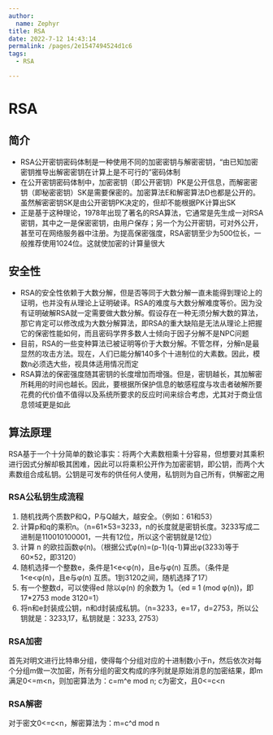 ```yaml
---
author: 
  name: Zephyr
title: RSA
date: 2022-7-12 14:43:14
permalink: /pages/2e1547494524d1c6
tags: 
  - RSA

---
```


# RSA

## 简介

- RSA公开密钥密码体制是一种使用不同的加密密钥与解密密钥，“由已知加密密钥推导出解密密钥在计算上是不可行的”密码体制  
- 在公开密钥密码体制中，加密密钥（即公开密钥）PK是公开信息，而解密密钥（即秘密密钥）SK是需要保密的。加密算法E和解密算法D也都是公开的。虽然解密密钥SK是由公开密钥PK决定的，但却不能根据PK计算出SK 
- 正是基于这种理论，1978年出现了著名的RSA算法，它通常是先生成一对RSA密钥，其中之一是保密密钥，由用户保存；另一个为公开密钥，可对外公开，甚至可在网络服务器中注册。为提高保密强度，RSA密钥至少为500位长，一般推荐使用1024位。这就使加密的计算量很大

## 安全性

- RSA的安全性依赖于大数分解，但是否等同于大数分解一直未能得到理论上的证明，也并没有从理论上证明破译。RSA的难度与大数分解难度等价。因为没有证明破解RSA就一定需要做大数分解。假设存在一种无须分解大数的算法，那它肯定可以修改成为大数分解算法，即RSA的重大缺陷是无法从理论上把握它的保密性能如何，而且密码学界多数人士倾向于因子分解不是NPC问题
- 目前，RSA的一些变种算法已被证明等价于大数分解。不管怎样，分解n是最显然的攻击方法。现在，人们已能分解140多个十进制位的大素数。因此，模数n必须选大些，视具体适用情况而定
- RSA算法的保密强度随其密钥的长度增加而增强。但是，密钥越长，其加解密所耗用的时间也越长。因此，要根据所保护信息的敏感程度与攻击者破解所要花费的代价值不值得以及系统所要求的反应时间来综合考虑，尤其对于商业信息领域更是如此

## 算法原理

RSA基于一个十分简单的数论事实：将两个大素数相乘十分容易，但想要对其乘积进行因式分解却极其困难，因此可以将乘积公开作为加密密钥，即公钥，而两个大素数组合成私钥。公钥是可发布的供任何人使用，私钥则为自己所有，供解密之用

### RSA公私钥生成流程

1. 随机找两个质数P和Q，P与Q越大，越安全。（例如：61和53）
2. 计算p和q的乘积n。（n=61×53=3233，n的长度就是密钥长度。3233写成二进制是110010100001，一共有12位，所以这个密钥就是12位）
3. 计算 n 的欧拉函数φ(n)。（根据公式φ(n)=(p-1)(q-1)算出φ(3233)等于60×52，即3120）
4. 随机选择一个整数e，条件是1<e<φ(n)，且e与φ(n) 互质。（条件是1<e<φ(n)，且e与φ(n) 互质。1到3120之间，随机选择了17）
5. 有一个整数d，可以使得ed 除以φ(n) 的余数为 1。（ed ≡ 1 (mod φ(n))，即17*2753 mode 3120=1）
6. 将n和e封装成公钥，n和d封装成私钥。（n=3233，e=17，d=2753，所以公钥就是：3233,17，私钥就是：3233, 2753）

### RSA加密

首先对明文进行比特串分组，使得每个分组对应的十进制数小于n，然后依次对每个分组m做一次加密，所有分组的密文构成的序列就是原始消息的加密结果，即m满足0<=m<n，则加密算法为：c=m^e mod n; c为密文，且0<=c<n

### RSA解密

对于密文0<=c<n，解密算法为：m=c^d mod n